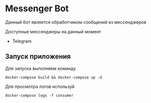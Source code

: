 # Messenger Bot

Данный бот является обработчиком сообщений из мессенджеров

Доступные мессенджеры на данный момент
* Telegram

## Запуск приложения 

Для запуска выполняем команду
```
docker-compose build && docker-compose up -d
```
Для просмотра логов используй
```
docker-compose logs -f consumer 
```